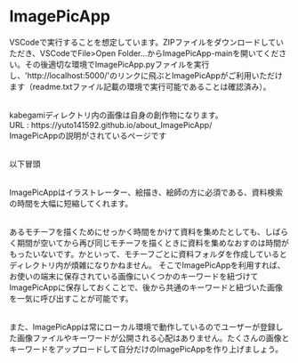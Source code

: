 # ImagePicApp
VSCodeで実行することを想定しています。ZIPファイルをダウンロードしていただき、VSCodeでFile>Open Folder...からImagePicApp-mainを開いてください。その後適切な環境でImagePicApp.pyファイルを実行し、'http://localhost:5000/'のリンクに飛ぶとImagePicAppがご利用いただけます（readme.txtファイル記載の環境で実行可能であることは確認済み）。
<p></p>
<br>
kabegamiディレクトリ内の画像は自身の創作物になります。
<br>
URL : https://yuto141592.github.io/about_ImagePicApp/
<br>
ImagePicAppの説明がされているページです
<p></p>
<br>
以下冒頭
<p></p>
<br>
ImagePicAppはイラストレーター、絵描き、絵師の方に必須である、資料検索の時間を大幅に短縮してくれます。
<p></p>
<br>
あるモチーフを描くためにせっかく時間をかけて資料を集めたとしても、しばらく期間が空いてから再び同じモチーフを描くときに資料を集めなおすのは時間がもったいないです。かといって、モチーフごとに資料フォルダを作成しているとディレクトリ内が煩雑になりかねません。 そこでImagePicAppを利用すれば、お使いの端末に保存されている画像にいくつかのキーワードを紐づけてImagePicAppに保存しておくことで、後から共通のキーワードと紐づいた画像を一気に呼び出すことが可能です。
<p></p>
<br>
また、ImagePicAppは常にローカル環境で動作しているのでユーザーが登録した画像ファイルやキーワードが公開される心配はありません。たくさんの画像とキーワードをアップロードして自分だけのImagePicAppを作り上げましょう。
